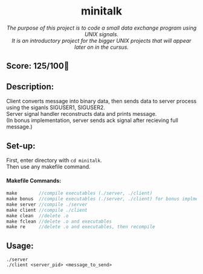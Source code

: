 <h1 align="center">
	minitalk
</h1>

*<p align="center">The purpose of this project is to code a small data exchange program using UNIX signals.<br>
It is an introductory project for the bigger UNIX projects that will appear later on in the cursus.</p>*

## Score: 125/100🎉

## Description:
Client converts message into binary data, then sends data to server process using the siganls SIGUSER1, SIGUSER2.  
Server signal handler reconstructs data and prints message.  
(In bonus implementation, server sends ack signal after recieving full message.)

## Set-up:
First, enter directory with `cd minitalk`.  
Then use any makefile command.

#### Makefile Commands:
```C
make        //compile executables (./server, ./client)
make bonus  //compile executables (./server, ./client) for bonus implmentation 
make server //compile ./server
make client //compile ./client
make clean  //delete .o
make fclean //delete .o and executables
make re     //delete .o and executables, then recompile
```

## Usage:  
```
./server
./client <server_pid> <message_to_send>
```

